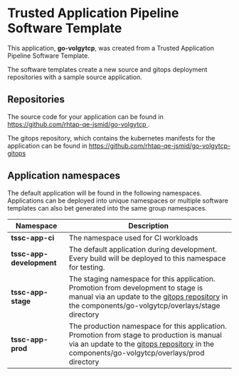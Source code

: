 # Trusted Application Pipeline Software Template

This application, **go-volgytcp**, was created from a Trusted Application Pipeline Software Template.

The software templates create a new source and gitops deployment repositories with a sample source application. 

## Repositories

The source code for your application can be found in [https://github.com/rhtap-qe-jsmid/go-volgytcp ](https://github.com/rhtap-qe-jsmid/go-volgytcp ).
 
The gitops repository, which contains the kubernetes manifests for the application can be found in 
[https://github.com/rhtap-qe-jsmid/go-volgytcp-gitops ](https://github.com/rhtap-qe-jsmid/go-volgytcp-gitops ) 

## Application namespaces 

The default application will be found in the following namespaces. Applications can be deployed into unique namespaces or multiple software templates can also bet generated into the same group namespaces.  

|  Namespace   |  Description   |  
| -------- | -------- |
| **tssc-app-ci** | The namespace used for CI workloads |
| **tssc-app-development** | The default application during development. Every build will be deployed to this namespace for testing. |
| **tssc-app-stage** | The staging namespace for this application. Promotion from development to stage is manual via an update to the [gitops repository](https://github.com/rhtap-qe-jsmid/go-volgytcp-gitops ) in the components/go-volgytcp/overlays/stage directory |
| **tssc-app-prod** | The production namespace for this application. Promotion from stage to production is manual via an update to the [gitops repository](https://github.com/rhtap-qe-jsmid/go-volgytcp-gitops ) in the components/go-volgytcp/overlays/prod directory |